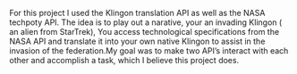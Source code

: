 For this project I used the Klingon translation API as well as the  NASA techpoty API. The idea is to play out a narative, your an invading Klingon ( an alien from StarTrek), You access technological specifications from the NASA API and translate it into your own native Klingon to assist in the invasion of the federation.My goal was to make two API’s interact with each other and accomplish a task, which I believe this project does.
